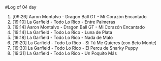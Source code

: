 #Log of 04 day

1. [09:26] Aaron Montalvo - Dragon Ball GT - Mi Corazón Encantado
1. [19:10] La Garfield - Todo Lo Rico - Entre Palmeras
1. [19:14] Aaron Montalvo - Dragon Ball GT - Mi Corazón Encantado
1. [19:14] La Garfield - Todo Lo Rico - Luna de Plata
1. [19:18] La Garfield - Todo Lo Rico - Nada de Malo
1. [19:20] La Garfield - Todo Lo Rico - Si Tú Me Quieres (con Beto Monte)
1. [19:30] La Garfield - Todo Lo Rico - El Percu de Snarky Puppy
1. [19:31] La Garfield - Todo Lo Rico - Un Poquito Más
